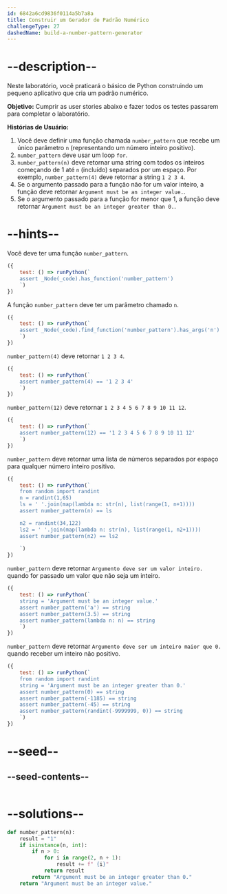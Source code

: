 ```yaml
---
id: 6842a6cd9836f0114a5b7a8a
title: Construir um Gerador de Padrão Numérico
challengeType: 27
dashedName: build-a-number-pattern-generator
---
```


# --description--

Neste laboratório, você praticará o básico de Python construindo um pequeno aplicativo que cria um padrão numérico.

**Objetivo:** Cumprir as user stories abaixo e fazer todos os testes passarem para completar o laboratório.

**Histórias de Usuário:**

1. Você deve definir uma função chamada `number_pattern` que recebe um único parâmetro `n` (representando um número inteiro positivo).
1. `number_pattern` deve usar um loop `for`.
1. `number_pattern(n)` deve retornar uma string com todos os inteiros começando de 1 até `n` (incluído) separados por um espaço. Por exemplo, `number_pattern(4)` deve retornar a string `1 2 3 4`.
1. Se o argumento passado para a função não for um valor inteiro, a função deve retornar `Argument must be an integer value.`.
1. Se o argumento passado para a função for menor que 1, a função deve retornar `Argument must be an integer greater than 0.`.

# --hints--

Você deve ter uma função `number_pattern`.

```js
({
    test: () => runPython(`
    assert _Node(_code).has_function('number_pattern')
    `)
})
```

A função `number_pattern` deve ter um parâmetro chamado `n`.

```js
({
    test: () => runPython(`
    assert _Node(_code).find_function('number_pattern').has_args('n')
    `)
})
```

`number_pattern(4)` deve retornar `1 2 3 4`.

```js
({
    test: () => runPython(`
    assert number_pattern(4) == '1 2 3 4'
    `)
})
```

`number_pattern(12)` deve retornar `1 2 3 4 5 6 7 8 9 10 11 12`.

```js
({
    test: () => runPython(`
    assert number_pattern(12) == '1 2 3 4 5 6 7 8 9 10 11 12'
    `)
})
```

`number_pattern` deve retornar uma lista de números separados por espaço para qualquer número inteiro positivo.

```js
({
    test: () => runPython(`
    from random import randint
    n = randint(1,65)
    ls = ' '.join(map(lambda n: str(n), list(range(1, n+1))))
    assert number_pattern(n) == ls

    n2 = randint(34,122)
    ls2 = ' '.join(map(lambda n: str(n), list(range(1, n2+1))))
    assert number_pattern(n2) == ls2
    
    `)
})
```

`number_pattern` deve retornar `Argumento deve ser um valor inteiro.` quando for passado um valor que não seja um inteiro.

```js
({
    test: () => runPython(`
    string = 'Argument must be an integer value.'
    assert number_pattern('a') == string
    assert number_pattern(3.5) == string
    assert number_pattern(lambda n: n) == string
    `)
})
```

`number_pattern` deve retornar `Argumento deve ser um inteiro maior que 0.` quando receber um inteiro não positivo.

```js
({
    test: () => runPython(`
    from random import randint
    string = 'Argument must be an integer greater than 0.'
    assert number_pattern(0) == string
    assert number_pattern(-1185) == string
    assert number_pattern(-45) == string
    assert number_pattern(randint(-9999999, 0)) == string
    `)
})
```

# --seed--

## --seed-contents--

```py

```

# --solutions--

```py
def number_pattern(n):
    result = "1"
    if isinstance(n, int):
        if n > 0:
            for i in range(2, n + 1):
                result += f" {i}"
            return result
        return "Argument must be an integer greater than 0."
    return "Argument must be an integer value."

```
